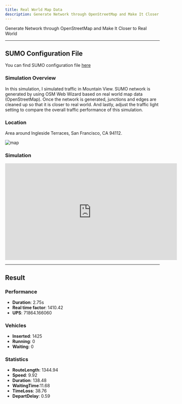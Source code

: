 ```yaml
---
title: Real World Map Data
description: Generate Network through OpenStreetMap and Make It Closer to Real World
---
```


Generate Network through OpenStreetMap and Make It Closer to Real World

---

## SUMO Configuration File

You can find SUMO configuration file [here](https://github.com/zsy12345-54321/oaf-traffic-simulation-demo/tree/main/sumo/real-world)

### Simulation Overview

In this simulation, I simulated traffic in Mountain View. SUMO network is generated by using OSM Web Wizard based on real world map data (OpenStreetMap).
Once the network is generated, junctions and edges are cleaned up so that it is closer to real world.
And lastly, adjust the traffic light setting to compare the overall traffic performance of this simulation.


### Location

Area around Ingleside Terraces, San Francisco, CA 94112.

![map](https://postimg.cc/d7ZPf82L)

### Simulation


<iframe width="560" height="315" src="https://www.youtube.com/embed/m02Ufum-r20" title="YouTube video player" frameborder="0" allow="accelerometer; autoplay; clipboard-write; encrypted-media; gyroscope; picture-in-picture" allowfullscreen></iframe>

---

## Result

### Performance

 - **Duration**: 2.75s
 - **Real time factor**: 1410.42
 - **UPS**: 71864.166060


### Vehicles
 - **Inserted**: 1425
 - **Running**: 0
 - **Waiting**: 0

### Statistics
 - **RouteLength**: 1344.94
 - **Speed**: 9.92
 - **Duration**: 138.48
 - **WaitingTime**:11.68
 - **TimeLoss**: 38.76
 - **DepartDelay**: 0.59
